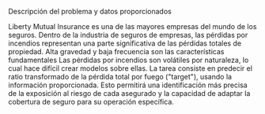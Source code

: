 Descripción del problema y datos proporcionados

Liberty Mutual Insurance es una de las mayores empresas del mundo de los seguros.
Dentro de la industria de seguros de empresas, las pérdidas por incendios representan una parte significativa de las pérdidas totales de propiedad. Alta gravedad y baja frecuencia son las características fundamentales
Las pérdidas por incendios son volátiles por naturaleza, lo cual hace difícil crear modelos sobre ellas.
La tarea consiste en predecir el ratio transformado de la pérdida total por fuego ("target"), usando la información proporcionada. Esto permitirá una identificación más precisa de la exposición al riesgo de cada asegurado y la capacidad de adaptar la cobertura de seguro para su operación específica.
